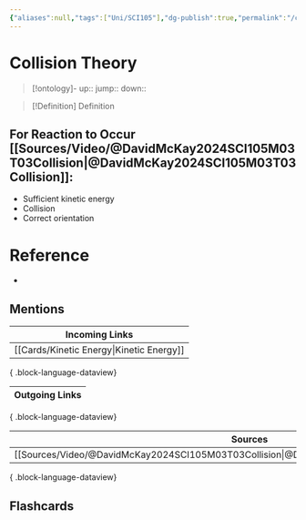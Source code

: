 ```yaml
---
{"aliases":null,"tags":["Uni/SCI105"],"dg-publish":true,"permalink":"/cards/collision-theory/","dgPassFrontmatter":true}
---
```


# Collision Theory

> [!ontology]-
> up:: 
> jump:: 
> down:: 

> [!Definition] Definition

## For Reaction to Occur [[Sources/Video/@DavidMcKay2024SCI105M03T03Collision\|@DavidMcKay2024SCI105M03T03Collision]]:

- Sufficient kinetic energy 
- Collision
- Correct orientation

# Reference

- 

## Mentions

| Incoming Links                              |
| ------------------------------------------- |
| [[Cards/Kinetic Energy\|Kinetic Energy]] |

{ .block-language-dataview}

| Outgoing Links |
| -------------- |

{ .block-language-dataview}

| Sources                                                                                         |
| ----------------------------------------------------------------------------------------------- |
| [[Sources/Video/@DavidMcKay2024SCI105M03T03Collision\|@DavidMcKay2024SCI105M03T03Collision]] |

{ .block-language-dataview}

## Flashcards